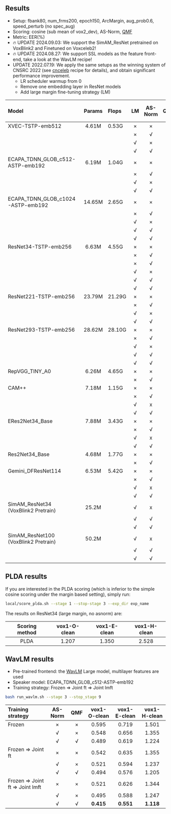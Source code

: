 ## Results

* Setup: fbank80, num_frms200, epoch150, ArcMargin, aug_prob0.6, speed_perturb (no spec_aug)
* Scoring: cosine (sub mean of vox2_dev), AS-Norm, [QMF](https://arxiv.org/pdf/2010.11255)
* Metric: EER(%)
* 🔥 UPDATE 2024.09.03: We support the SimAM_ResNet pretrained on VoxBlink2 and Finetuned on Voxceleb2!
* 🔥 UPDATE 2024.08.27: We support SSL models as the feature front-end, take a look at the WavLM recipe!
* UPDATE 2022.07.19: We apply the same setups as the winning system of CNSRC 2022 (see [cnceleb](https://github.com/wenet-e2e/wespeaker/tree/master/examples/cnceleb/v2) recipe for details), and obtain significant performance improvement.
    * LR scheduler warmup from 0
    * Remove one embedding layer in ResNet models
    * Add large margin fine-tuning strategy (LM)

| Model | Params | Flops | LM | AS-Norm | QMF | vox1-O-clean | vox1-E-clean | vox1-H-clean |
|:------|:------:|:------|:--:|:-------:|:---:|:------------:|:------------:|:------------:|
| XVEC-TSTP-emb512 | 4.61M | 0.53G | × | × | × | 1.989 | 1.950 | 3.412 |
|                  |       |       | × | √ | × | 1.834 | 1.846 | 3.124 |
|                  |       |       | √ | × | × | 1.749 | 1.721 | 2.944 |
|                  |       |       | √ | √ | × | 1.590 | 1.641 | 2.726 |
| ECAPA_TDNN_GLOB_c512-ASTP-emb192  | 6.19M | 1.04G | × | × | × | 1.069 | 1.209 | 2.310 |
|                                   |       |       | × | √ | × | 0.957 | 1.128 | 2.105 |
|                                   |       |       | √ | × | × | 0.878 | 1.072 | 2.007 |
|                                   |       |       | √ | √ | × | 0.782 | 1.005 | 1.824 |
| ECAPA_TDNN_GLOB_c1024-ASTP-emb192 | 14.65M | 2.65G | × | × | × | 0.856 | 1.072 | 2.059 |
|                                   |        |       | × | √ | × | 0.808 | 0.990 | 1.874 |
|                                   |        |       | √ | × | × | 0.798 | 0.993 | 1.883 |
|                                   |        |       | √ | √ | × | 0.728 | 0.929 | 1.721 |
|                                   |        |       | √ | √ | √ | 0.707 | 0.894 | 1.615 |
| ResNet34-TSTP-emb256 | 6.63M | 4.55G | × | × | × | 0.867 | 1.049 | 1.959 |
|                      |       |       | × | √ | × | 0.787 | 0.964 | 1.726 |
|                      |       |       | × | √ | √ | 0.718 | 0.911 | 1.606 |
|                      |       |       | √ | × | × | 0.797 | 0.937 | 1.695 |
|                      |       |       | √ | √ | × | 0.723 | 0.867 | 1.532 |
|                      |       |       | √ | √ | √ | 0.659 | 0.821 | 1.437 |
| ResNet221-TSTP-emb256 | 23.79M | 21.29G | × | × | × | 0.569 | 0.774 | 1.464 |
|                       |        |        | × | √ | × | 0.479 | 0.707 | 1.290 |
|                       |        |        | √ | × | × | 0.580 | 0.729 | 1.351 |
|                       |        |        | √ | √ | × | 0.505 | 0.676 | 1.213 |
| ResNet293-TSTP-emb256 | 28.62M | 28.10G | × | × | × | 0.595 | 0.756 | 1.433 |
|                       |        |        | × | √ | × | 0.537 | 0.701 | 1.276 |
|                       |        |        | √ | × | × | 0.532 | 0.707 | 1.311 |
|                       |        |        | √ | √ | × | 0.447 | 0.657 | 1.183 |
|                       |        |        | √ | √ | √ | **0.425** | **0.641** | **1.146** |
| RepVGG_TINY_A0       | 6.26M | 4.65G | × | × | × | 0.909 | 1.034 | 1.943 |
|                      |       |       | × | √ | × | 0.824 | 0.953 | 1.709 |
| CAM++                | 7.18M | 1.15G | × | × | × | 0.803 | 0.932 | 1.860 |
|                      |       |       | × | √ | × | 0.718 | 0.879 | 1.735 |
|                      |       |       | √ | x | × | 0.707 | 0.845 | 1.664 |
|                      |       |       | √ | √ | × | 0.659 | 0.803 | 1.569 |
| ERes2Net34_Base      | 7.88M | 3.43G | × | × | × | 0.914 | 1.065 | 1.986 |
|                      |       |       | × | √ | × | 0.803 | 0.976 | 1.787 |
|                      |       |       | √ | x | × | 0.824 | 0.968 | 1.776 |
|                      |       |       | √ | √ | × | 0.744 | 0.896 | 1.603 |
| Res2Net34_Base       | 4.68M | 1.77G | × | × | × | 1.351 | 1.347 | 2.478 |
|                      |       |       | × | √ | × | 1.234 | 1.232 | 2.162 |
| Gemini_DFResNet114   | 6.53M | 5.42G | × | × | × | 0.787 | 0.963 | 1.760 |
|                      |       |       | × | √ | × | 0.707 | 0.889 | 1.546 |
|                      |       |       | √ | x | × | 0.771 | 0.906 | 1.599 |
|                      |       |       | √ | √ | × | 0.638 | 0.839 | 1.427 |
| SimAM_ResNet34 (VoxBlink2 Pretrain)        | 25.2M |       | √ | x | × | 0.415 | 0.615 | 1.121 |
|                      |       |       | √ | √ | × | 0.372 | 0.581 | 1.049 |
|                      |       |       | √ | √ | √ | 0.372 | 0.559 | 0.997 |
| SimAM_ResNet100 (VoxBlink2 Pretrain)       | 50.2M |       | √ | x | × | 0.229 | 0.458 | 0.868 |
|                      |       |       | √ | √ | × | 0.207 | 0.424 | 0.804 |
|                      |       |       | √ | √ | √ | 0.202 | 0.421 | 0.795 |


## PLDA results
If you are interested in the PLDA scoring (which is inferior to the simple cosine scoring under the margin based setting), simply run:

```bash
local/score_plda.sh --stage 1 --stop-stage 3 --exp_dir exp_name
```

The results on ResNet34 (large margin, no asnorm) are:

| Scoring method | vox1-O-clean | vox1-E-clean | vox1-H-clean |
|:--------------:|:------------:|:------------:|:------------:|
|      PLDA      |    1.207     |    1.350     |    2.528     |


## WavLM results

* Pre-trained frontend: the [WavLM](https://arxiv.org/abs/2110.13900) Large model, multilayer features are used
* Speaker model: ECAPA_TDNN_GLOB_c512-ASTP-emb192
* Training strategy: Frozen => Joint ft => Joint lmft

```bash
bash run_wavlm.sh --stage 3 --stop_stage 9
```

| Training strategy | AS-Norm | QMF | vox1-O-clean | vox1-E-clean | vox1-H-clean |
|:------------------|:-------:|:---:|:------------:|:------------:|:------------:|
| Frozen            | × | × | 0.595 | 0.719 | 1.501 |
|                   | √ | × | 0.548 | 0.656 | 1.355 |
|                   | √ | √ | 0.489 | 0.619 | 1.224 |
| Frozen => Joint ft | × | × | 0.542 | 0.635 | 1.355 |
|                    | √ | × | 0.521 | 0.594 | 1.237 |
|                    | √ | √ | 0.494 | 0.576 | 1.205 |
| Frozen => Joint ft => Joint lmft | × | × | 0.521 | 0.626 | 1.344 |
|                                  | √ | × | 0.495 | 0.588 | 1.247 |
|                                  | √ | √ | **0.415** | **0.551** | **1.118** |

